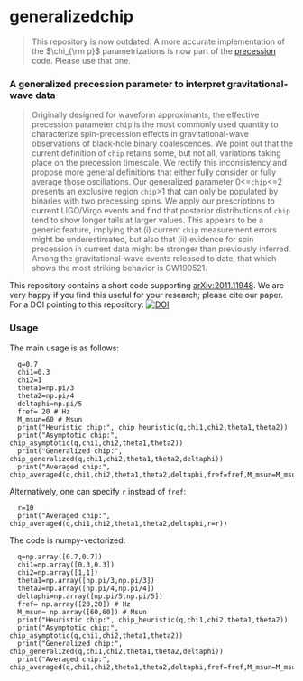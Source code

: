 # generalizedchip

> This repository is now outdated. A  more accurate implementation of the $\chi_{\rm p}$ parametrizations is now part of the [precession](https://github.com/dgerosa/precession) code. Please use that one.


### A generalized precession parameter to interpret gravitational-wave data

> Originally designed for waveform approximants, the effective precession parameter `chip` is the most commonly used quantity to characterize spin-precession effects in gravitational-wave observations of black-hole binary coalescences. We point out that the current definition of `chip` retains some, but not all, variations taking place on the precession timescale. We rectify this inconsistency and propose more general definitions that either fully consider or fully average those oscillations. Our generalized parameter 0<=`chip`<=2 presents an exclusive region `chip`>1 that can only be populated by binaries with two precessing spins. We apply our prescriptions to current LIGO/Virgo events and find that posterior distributions of `chip` tend to show longer tails at larger values. This appears to be a  generic feature, implying that (i) current `chip` measurement errors might be underestimated, but also that (ii) evidence for spin precession in current data might be stronger than previously inferred. Among the gravitational-wave events released to date, that which shows the most striking behavior is GW190521. 


This repository contains a short code supporting [arXiv:2011.11948](https://arxiv.org/abs/2011.11948). We are very happy if you find this useful for your research; please cite our paper. For a DOI pointing to this repository: [![DOI](https://zenodo.org/badge/DOI/10.5281/zenodo.4288255.svg)](https://doi.org/10.5281/zenodo.4288255)

### Usage

The main usage is as follows:

      q=0.7
      chi1=0.3
      chi2=1
      theta1=np.pi/3
      theta2=np.pi/4
      deltaphi=np.pi/5
      fref= 20 # Hz
      M_msun=60 # Msun
      print("Heuristic chip:", chip_heuristic(q,chi1,chi2,theta1,theta2))
      print("Asymptotic chip:", chip_asymptotic(q,chi1,chi2,theta1,theta2))
      print("Generalized chip:", chip_generalized(q,chi1,chi2,theta1,theta2,deltaphi))
      print("Averaged chip:", chip_averaged(q,chi1,chi2,theta1,theta2,deltaphi,fref=fref,M_msun=M_msun))

Alternatively, one can specify `r` instead of `fref`:

      r=10
      print("Averaged chip:", chip_averaged(q,chi1,chi2,theta1,theta2,deltaphi,r=r))

The code is numpy-vectorized:

      q=np.array([0.7,0.7])
      chi1=np.array([0.3,0.3])
      chi2=np.array([1,1])
      theta1=np.array([np.pi/3,np.pi/3])
      theta2=np.array([np.pi/4,np.pi/4])
      deltaphi=np.array([np.pi/5,np.pi/5])
      fref= np.array([20,20]) # Hz
      M_msun= np.array([60,60]) # Msun
      print("Heuristic chip:", chip_heuristic(q,chi1,chi2,theta1,theta2))
      print("Asymptotic chip:", chip_asymptotic(q,chi1,chi2,theta1,theta2))
      print("Generalized chip:", chip_generalized(q,chi1,chi2,theta1,theta2,deltaphi))
      print("Averaged chip:", chip_averaged(q,chi1,chi2,theta1,theta2,deltaphi,fref=fref,M_msun=M_msun))

